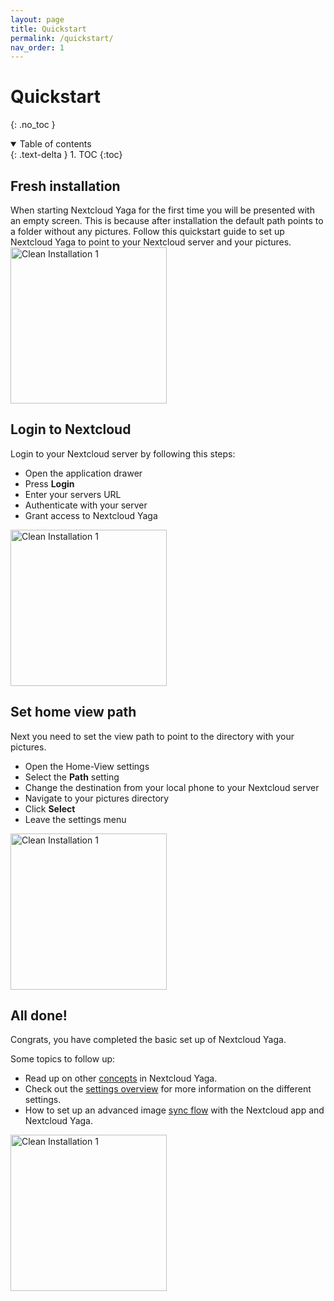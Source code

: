 ```yaml
---
layout: page
title: Quickstart
permalink: /quickstart/
nav_order: 1
---
```


# Quickstart
{: .no_toc }

<details open markdown="block">
  <summary>
    Table of contents
  </summary>
  {: .text-delta }
1. TOC
{:toc}
</details>


## Fresh installation

<div class="d-lg-flex flex-justify-between align-flex-start">
    <div class="content">
        When starting Nextcloud Yaga for the first time you will be presented with an empty screen. This is because after installation the default path points to a folder without any pictures. Follow this quickstart guide to set up Nextcloud Yaga to point to your Nextcloud server and your pictures.
    </div>
    <img class="ml-lg-2" src="{{site.baseurl}}/assets/screenshots/fresh_install.png" alt="Clean Installation 1" width="250"/>
</div>

## Login to Nextcloud

<div class="d-lg-flex flex-justify-between align-flex-start">
    <div class="content">
        Login to your Nextcloud server by following this steps:
        <ul >
            <li> Open the application drawer </li>
            <li> Press <b>Login</b> </li>
            <li> Enter your servers URL </li>
            <li> Authenticate with your server </li>
            <li> Grant access to Nextcloud Yaga </li>
        </ul>
    </div>
    <img class="ml-lg-2" src="{{site.baseurl}}/assets/videos/login.gif" alt="Clean Installation 1" width="250"/>
</div>

## Set home view path

<div class="d-lg-flex flex-justify-between align-flex-start">
    <div class="content">
        Next you need to set the view path to point to the directory with your pictures.
        <ul >
            <li> Open the Home-View settings </li>
            <li> Select the <b>Path</b> setting </li>
            <li> Change the destination from your local phone to your Nextcloud server </li>
            <li> Navigate to your pictures directory </li>
            <li> Click <b>Select</b> </li>
            <li> Leave the settings menu </li>
        </ul>
    </div>
    <img class="ml-lg-2" src="{{site.baseurl}}/assets/videos/change_path.gif" alt="Clean Installation 1" width="250"/>
</div>

## All done!

<div class="d-lg-flex flex-justify-between align-flex-start">
    <div class="content">
        <p>Congrats, you have completed the basic set up of Nextcloud Yaga.</p>
        Some topics to follow up:
        <ul>
            <li>Read up on other <a href="{{site.baseurl}}/concepts/">concepts</a> in Nextcloud Yaga.</li>
            <li>Check out the <a href="{{site.baseurl}}/settings/">settings overview</a> for more information on the different settings.</li>
            <li>How to set up an advanced image <a href="{{site.baseurl}}/sync_flow/">sync flow</a> with the Nextcloud app and Nextcloud Yaga.</li>
        </ul>
    </div>
    <img class="ml-lg-2" src="{{site.baseurl}}/assets/screenshots/all_set.png" alt="Clean Installation 1" width="250"/>
</div>